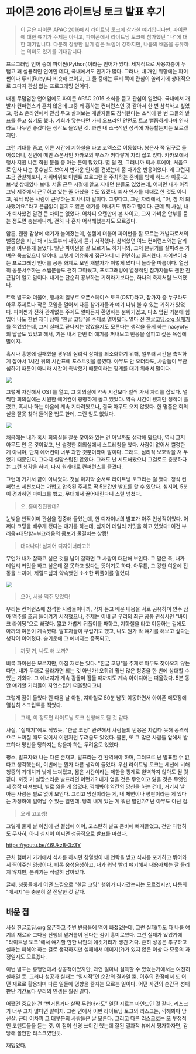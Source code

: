# 파이콘 2016 라이트닝 토크 발표 후기

> 이 글은 파이콘 APAC 2016에서 라이트닝 토크에 참가한 얘기입니다만, 파이콘에 대한 얘기가 주제는 아니고, 파이콘에서 라이트닝 토크에 참가했던 "나"에 대한 얘기입니다. 다분히 장황한 일기 같은 느낌이 강하지만, 나름의 배움을 공유하는 의미도 있기를 기대합니다.

프로그래밍 언어 중에 파이썬(Python)이라는 언어가 있다. 세계적으로 사용자층이 두텁고 꽤 실용적인 언어인 데다, 국내에서도 인기가 많다. 그러나, 내 개인 취향에는 파이썬이나 루비(Ruby)나 비슷해 보이고, 그 둘 중에는 루비 쪽에 관심이 쏠리기에 상대적으로 그다지 관심 없는 프로그래밍 언어다.

내겐 무덤덤한 언어임에도 파이콘 APAC 2016 소식을 듣고 관심이 일었다. 국내에서 개발자 컨퍼런스가 흔치 않은데 그중 꽤 흥하는 컨퍼런스인 것 같아서 한 번 참석하고 싶었고, 평소 온라인에서 관심 두고 살펴보는 개발자들도 참석한다는 소식에 한 번 그들의 발표를 듣고 싶기도 했다. 기회가 닿는다면 가서 오프라인 안면도 트고 뻘쭘하게나마 인사라도 나누면 좋겠다는 생각도 들었던 것. 과연 내 소극적인 성격에 가능할는지는 모르겠지만.

그런 기대를 품고, 이른 시간에 지하철을 타고 코엑스로 이동했다. 봉은사 쪽 입구로 들어섰더니, 전면에 메인 스폰서인 카카오의 부스가 커다랗게 자리 잡고 있다. 카카오에서 행사 지원 나온 직원 분들 중 아는 분이 많았다. 몇 달 전, 그러니까 퇴사 후에야, 처음으로 인사 나눈 동수님도 보여서 반가운 인사를 건넸는데 좀 차가운 반응이었다. 왜 그런지 조금 관찰해보니, 가위바위보 이벤트 프로그램을 주최하는 준비를 밤새 하느라 아웃-오브-넋 상태였나 보다. 서울 근무 시절에 알고 지내던 분들도 있었는데, 어쩌면 내가 아직 그냥 제주에서 근무하고 있는 줄 아셨을 수도 있겠다. 퇴사 인사를 제대로 한 것도 아니고, 워낙 많은 사람이 근무하는 회사니까 말이다. 그렇다고, 그런 자리에서, "아, 참 저 퇴사했어요."라고 뜬금없이 묻지도 않은 얘기를 꺼내기도 뭐하고 말이다. 근데 뭐 사실, 내가 퇴사했건 말건 큰 차이는 없었다. 어차피 오랜만에 본 사이고, 그저 가벼운 안부를 묻는 정도면 충분하니까, 괜히 나 혼자 어색해했는지도 모르겠다.

암튼, 괜한 감상에 얘기가 늘어졌는데, 설렘에 더불어 파이썬을 잘 모르는 개발자로서의 뻘쭘함을 지닌 채 키노트부터 재밌게 듣기 시작했다. 참석했던 여느 컨퍼런스와는 달리 한결 여유롭게 들었다. 일단 파이썬을 잘 모르기도 하거니와, 그저 분위기를 살피려는 가벼운 목표였으니 말이다. 그렇게 여유롭게 접근하니 더 편안하고 즐거웠다. 파이썬이라는 프로그래밍 언어를 공통 화제로 모인 개발자가 이렇게 많다니 놀라울 따름이다. 열심히 동분서주하는 스탭분들도 괜히 고마웠고, 프로그래밍에 열정적인 참가자들도 괜한 친근감이 일고 말이다. 내게는 단순히 공부하는 기회라기보다는, 하나의 축제처럼 느껴졌다.

트랙 발표와 더불어, 행사의 일부로 오픈스페이스 토크(OST)라고, 참가자 중 누구라도 아무 주제로나 작은 모임을 열어서 다른 참가자들과 얘기 나눠 볼 수 있는 기회가 있었다. 파이썬과 전혀 관계없는 주제도 얼마든지 환영하는 분위기였고, 다소 업된 기분에 힘입어 나도 한번 재미 삼아 "한글 코딩"을 주제로 열어봤다. 얼마 전 [한글코딩.org 실패기](https://medium.com/happyprogrammer-in-jeju/한글코딩-org-개발기-실패기-f69bd4bc55c6)를 적었었는데, 그저 실패로 끝나지는 않았을지도 모른다는 생각을 들게 하는 nacyot님의 답글도 있었고 해서, 기운 내서 한번 더 얘기를 꺼내보고 반응을 살피고 싶은 욕심에 말이지.

혹시나 흥행에 실패했을 경우의 심리적 상처를 최소화하기 위해, 일부러 시간을 촉박하게 잡아서 1시간 뒤의 시간표에 포스트잇을 붙였다. 아무도 안 오더라도, 사람들이 무관심하기 때문이 아니라 시간이 촉박했기 때문이라는 핑계를 대기 위해서 말이다.

![](pycon2016/open-ost.jpg)

그렇게 자진해서 OST를 열고, 그 회의실에 약속 시간보다 일찍 가서 자리를 잡았다. 널찍한 회의실에는 시원한 에어컨이 빵빵하게 돌고 있었다. 약속 시간이 됐지만 정적이 흘렀고, 혹시나 하는 마음에 계속 기다려봤으나, 결국 아무도 오지 않았다. 한 명쯤은 회의실을 잘못 찾아 들어올 법도 한데, 그런 일도 없었다.

![](pycon2016/emptiness.jpg)

처음에는 내가 혹시 회의실을 잘못 찾아와 있는 건 아닐까도 생각해 봤으나, 역시 그저 아무도 안 온 것이었고, 난 썰렁한 회의실에서 스트레칭을 했다. 사람이 없어서 썰렁한 게 아니야, 단지 에어컨이 너무 과한 것뿐이라며 말이다. 그래도, 심리적 보호막을 쳐 두었기 때문인지, 그다지 실망스럽진 않았다. 그래도 난 시도해봤으니 그걸로도 충분하다는 그런 생각을 하며, 다시 원래대로 컨퍼런스를 즐겼다.

그런데 거기서 끝이 아니었다. 첫날 마지막 순서로 라이트닝 토크라는 걸 했다. 정식 컨퍼런스 세션보다는 가볍고 압축된 주제로 딱 5분간만 발표를 할 수 있단다. 심지어, 5분이 경과하면 마이크를 뺐고, 무대에서 끌어내린다니 스릴 넘쳤다.

> 오, 흥미진진한데?

눈빛을 반짝이며 관심을 집중해 들었는데, 한 디자이너의 발표가 아주 인상적이었다. 어쩌다 코딩을 배우게 됐다는 얘기를 하는데, 심지어 데일리 커밋을 하고 있었다! 이건 부러움+대단함+부끄러움의 콤보가 물결치는 상황!

> 대다나다! 심지어 디자이너라고?!

무언가 내가 잘하고 싶은 것을 남이 잘하면 그 사람이 대단해 보인다. 그 말은 즉, 내가 데일리 커밋을 하고 싶은데 잘 못하고 있다는 뜻이기도 하다. 아무튼, 그 강한 여운에 진동을 느끼며, 제럴드님과 약속했던 소소한 뒤풀이를 열었다.

![](pycon2016/beertime.jpg)

> 으아, 서울 맥주 맛있다!

우리는 컨퍼런스에 참석한 사람들이니까, 각자 듣고 배운 내용을 서로 공유하며 안주 삼아 맥주를 조금 들이켜기 시작했으나, 주제는 이내 곧 우리의 최근 공통 관심사인 "바이크 라이딩"으로 빠졌다. 짧고 가볍게 뒤풀이를 파하고, 지하철을 타고 이동하는 길에도 아까의 여운이 계속됐다. 발표자들이 부럽기도 했고, 나도 뭔가 막 얘기를 해보고 싶다는 생각이 이어졌다. 술기운에 그 에너지는 증폭되고,

> 까짓 거, 나도 해 보까?

비록 파이썬은 모르지만, 마침 재료는 있다. "한글 코딩"을 주제로 아무도 찾아오지 않는다면, 내가 무대로 올라가면 되는 것 아닌가! 오히려 훨씬 많은 청중을 한 번에 상대할 수 있는 기회다. 그 에너지가 계속 감돌며 잠들 때까지도 계속 아이디어는 떠올랐다. 5분 동안 얘기할 거리들이 자연스럽게 떠올랐다고나.

그렇게 잠이 들었다 깬 다음 날 아침, 지하철로 50분 남짓 이동하면서 아이폰 메모장에 열심히 스크립트를 적었다.

> 그래, 이 정도면 라이트닝 토크 신청해도 될 것 같다.

사실, "실패기"에도 적었듯, "한글 코딩" 관련해서 사람들의 반응은 차갑다 못해 공격적으로 느껴질 때도 있어서 이런저런 두려움도 있었다. 물론, 또 그 많은 사람들 앞에서 발표하다 망신을 당하지는 않을까 하는 두려움도 있었다.

평소, 발표자와 나는 다른 존재고, 발표라는 건 완벽해야 하며, 그러므로 난 발표할 수 없다고 생각했는데, 이번에는 뭔가 다른 생각이 들었다. 우선 라이트닝 토크는 세션에 비해 청중의 기대치가 낮게 느껴졌고, 짧은 시간이라는 제한을 핑계로 완벽하지 않아도 될 것 같다. 까짓 거 실망스러운 발표라면 어떤가? 내가 얻을 것은 무엇이고 잃을 것은 무엇인지 정작 따져보니, 별로 잃을 게 없었다. 끽해봐야 약간의 망신을 하는 건데, 거기서 날 아는 사람은 별로 없어 보인다. 그리고 망신이라는 게, 내 체면이나 평판이라는 게 있다는 가정하에 일어날 수 있는 일인데. 당최 내게 있는 게 뭐란 말인가? 난 아무도 아닌 걸.

> 오케 고고씽!

그렇게 둘째 날 아침에 선 결심에 이어, 고스란히 발표 준비에 빠져들었고, 천만 다행히도 무사히, 아니 심지어 어쩌면 성공적으로 발표를 마쳤다.

https://youtu.be/46UkzB-3z3Y

근처 햄버거 가게에서 식사를 하시던 창열형이 내 연락을 받고 식사를 포기하고 뛰어와서 찍어주신 영상이다. 비록 웅성웅성하고, 내가 워낙 빨리 얘기해서 내용자체는 잘 들리지 않지만, 분위기는 적절히 남아있다.

글쎄, 청중들에게 어떤 느낌으로 "한글 코딩" 행위가 다가갔는지는 모르겠지만, 나름의 "메시지"는 충분히 잘 전달한 것 같다.

## 배운 점

사실 한글코딩.org 오픈하고 주변 반응들에 맥이 빠졌었는데, 그런 실패(?)도 다 나름 얘기의 재료와 그다음 진행의 밑거름이 된다는 점이 흥미로웠다. 그런 실패가 있었기에 "라이트닝 토크"에서 얘기할 만한 나만의 얘깃거리가 생긴 거다. 흔히 성공은 추구하고 실패는 피해야 하는 걸로 생각하지만 실패해서 데미지(?)가 있지 않은 이상 다 모종의 과정일지도 모르겠다.

이번 발표는 흥행면에서 성공적이었지만, 과연 얼마나 설득할 수 있었는가에서는 여전히 실패일 듯. 그러나 성공과 실패는 “일시적”인 순간의 결과일 뿐, 이후의 관점에서 또 어떤 재료로 활용되며 다른 일들에 영향을 줄지는 모르는 일이다. 어떤 사건의 순간적 성패 판단 기간보다 우리의 인생은 훨씬 길다.

어쨌건 중요한 건 “번거롭거나 살짝 두렵더라도” 일단 지르는 마인드인 것 같다. 리스크가 너무 크지 않다면 말이지. 그런 면에서 이번 라이트닝 토크의 리스크는, 끽해봐야 망신살. 근데 어차피 그 대부분의 사람들은 날 모른다. 그리고 다른 리스크로는 또 부정적인 코멘트들을 듣는 것. 이 점이 신경 쓰이긴 했는데 잘된 결과적 뷰에서 평가하자면, 감당해 볼만한 리스크였던듯.

재밌었다.
